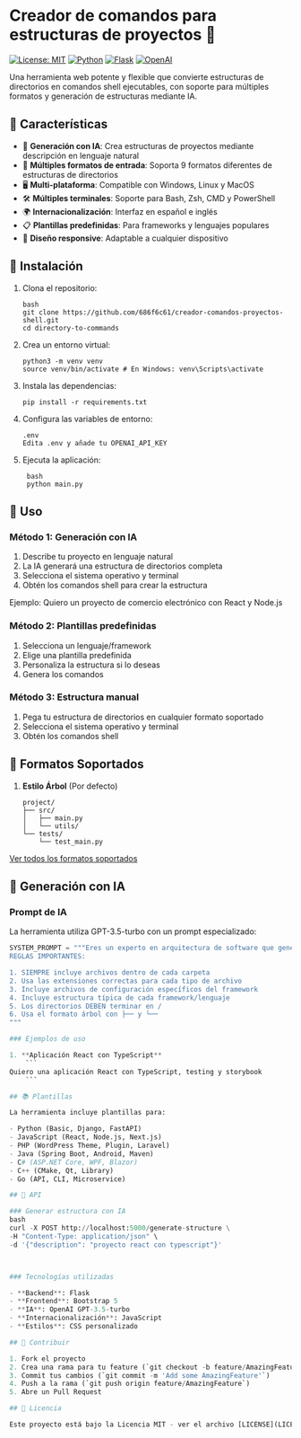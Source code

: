 # Creador de comandos para estructuras de proyectos 🚀

[![License: MIT](https://img.shields.io/badge/License-MIT-yellow.svg)](https://opensource.org/licenses/MIT)
[![Python](https://img.shields.io/badge/python-3.8+-blue.svg)](https://www.python.org/downloads/)
[![Flask](https://img.shields.io/badge/flask-3.1.0-green.svg)](https://flask.palletsprojects.com/)
[![OpenAI](https://img.shields.io/badge/OpenAI-API-blue.svg)](https://openai.com/)

Una herramienta web potente y flexible que convierte estructuras de directorios en comandos shell ejecutables, con soporte para múltiples formatos y generación de estructuras mediante IA.

## 🌟 Características

- 🤖 **Generación con IA**: Crea estructuras de proyectos mediante descripción en lenguaje natural
- 🔄 **Múltiples formatos de entrada**: Soporta 9 formatos diferentes de estructuras de directorios
- 🖥️ **Multi-plataforma**: Compatible con Windows, Linux y MacOS
- 🛠️ **Múltiples terminales**: Soporte para Bash, Zsh, CMD y PowerShell
- 🌍 **Internacionalización**: Interfaz en español e inglés
- 📋 **Plantillas predefinidas**: Para frameworks y lenguajes populares
- 📱 **Diseño responsive**: Adaptable a cualquier dispositivo


## 🚀 Instalación

1. Clona el repositorio:
   ```
   bash
   git clone https://github.com/686f6c61/creador-comandos-proyectos-shell.git
   cd directory-to-commands 
   ```
2. Crea un entorno virtual:
   ```
   python3 -m venv venv
   source venv/bin/activate # En Windows: venv\Scripts\activate

   ```

3. Instala las dependencias:
   ```
   pip install -r requirements.txt
   ```  
4. Configura las variables de entorno:
   ```
   .env
   Edita .env y añade tu OPENAI_API_KEY

   ```
5. Ejecuta la aplicación:
   ```
    bash
    python main.py
   ```

## 🎯 Uso

### Método 1: Generación con IA

1. Describe tu proyecto en lenguaje natural
2. La IA generará una estructura de directorios completa
3. Selecciona el sistema operativo y terminal
4. Obtén los comandos shell para crear la estructura

Ejemplo:
Quiero un proyecto de comercio electrónico con React y Node.js


### Método 2: Plantillas predefinidas

1. Selecciona un lenguaje/framework
2. Elige una plantilla predefinida
3. Personaliza la estructura si lo deseas
4. Genera los comandos

### Método 3: Estructura manual

1. Pega tu estructura de directorios en cualquier formato soportado
2. Selecciona el sistema operativo y terminal
3. Obtén los comandos shell

## 📝 Formatos Soportados

1. **Estilo Árbol** (Por defecto)
    ```
    project/
    ├── src/
    │   ├── main.py
    │   └── utils/
    └── tests/
        └── test_main.py
    ```

[Ver todos los formatos soportados](#-formatos-soportados)

## 🤖 Generación con IA

### Prompt de IA

La herramienta utiliza GPT-3.5-turbo con un prompt especializado:
```python
SYSTEM_PROMPT = """Eres un experto en arquitectura de software que genera estructuras de directorios detalladas.
REGLAS IMPORTANTES:

1. SIEMPRE incluye archivos dentro de cada carpeta
2. Usa las extensiones correctas para cada tipo de archivo
3. Incluye archivos de configuración específicos del framework
4. Incluye estructura típica de cada framework/lenguaje
5. Los directorios DEBEN terminar en /
6. Usa el formato árbol con ├── y └──
"""

### Ejemplos de uso

1. **Aplicación React con TypeScript**
    ```
Quiero una aplicación React con TypeScript, testing y storybook
    ```

## 📚 Plantillas

La herramienta incluye plantillas para:

- Python (Basic, Django, FastAPI)
- JavaScript (React, Node.js, Next.js)
- PHP (WordPress Theme, Plugin, Laravel)
- Java (Spring Boot, Android, Maven)
- C# (ASP.NET Core, WPF, Blazor)
- C++ (CMake, Qt, Library)
- Go (API, CLI, Microservice)

## 🔌 API

### Generar estructura con IA
bash
curl -X POST http://localhost:5000/generate-structure \
-H "Content-Type: application/json" \
-d '{"description": "proyecto react con typescript"}'



### Tecnologías utilizadas

- **Backend**: Flask
- **Frontend**: Bootstrap 5
- **IA**: OpenAI GPT-3.5-turbo
- **Internacionalización**: JavaScript
- **Estilos**: CSS personalizado

## 👥 Contribuir

1. Fork el proyecto
2. Crea una rama para tu feature (`git checkout -b feature/AmazingFeature`)
3. Commit tus cambios (`git commit -m 'Add some AmazingFeature'`)
4. Push a la rama (`git push origin feature/AmazingFeature`)
5. Abre un Pull Request

## 📄 Licencia

Este proyecto está bajo la Licencia MIT - ver el archivo [LICENSE](LICENSE) para más detalles.


